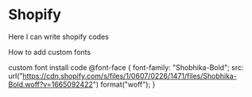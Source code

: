 # Shopify
Here I can write shopify codes

How to add custom fonts

custom font install code
@font-face {
font-family: "Shobhika-Bold";
src: url("https://cdn.shopify.com/s/files/1/0607/0226/1471/files/Shobhika-Bold.woff?v=1665092422") format("woff");
}
